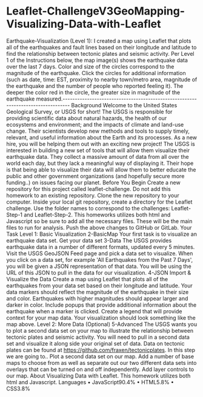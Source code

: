 # Leaflet-ChallengeV3GeoMapping-Visualizing-Data-with-Leaflet
Earthquake-Visualization (Level 1): I created a map using Leaflet that plots all of the earthquakes and fault lines based on their longitude and latitude to find the relationship between tectonic plates and seismic activity.
Per Level 1 of the Instructions below, the map image(s) shows the earthquake data over the last 7 days. Color and size of the circles correspond to the magnitude of the earthquake. Click the circles for additional information (such as date, time: EST, proximity to nearby town/metro area, magnitude of the earthquake and the number of people who reported feeling it). The deeper the color red in the circle, the greater size in magnitude of the earthquake measured.---------------------------------------------------------------------------------
Background
Welcome to the United States Geological Survey, or USGS for short! The USGS is responsible for providing scientific data about natural hazards, the health of our ecosystems and environment; and the impacts of climate and land-use change. Their scientists develop new methods and tools to supply timely, relevant, and useful information about the Earth and its processes. As a new hire, you will be helping them out with an exciting new project!
The USGS is interested in building a new set of tools that will allow them visualize their earthquake data. They collect a massive amount of data from all over the world each day, but they lack a meaningful way of displaying it. Their hope is that being able to visualize their data will allow them to better educate the public and other government organizations (and hopefully secure more funding..) on issues facing our planet.
Before You Begin Create a new repository for this project called leaflet-challenge. Do not add this homework to an existing repository.
Clone the new repository to your computer.
Inside your local git repository, create a directory for the Leaflet challenge. Use the folder names to correspond to the challenges: Leaflet-Step-1 and Leaflet-Step-2.
This homeworks utilizes both html and Javascript so be sure to add all the necessary files. These will be the main files to run for analysis.
Push the above changes to GitHub or GitLab.
Your Task Level 1: Basic Visualization 2-BasicMap
Your first task is to visualize an earthquake data set.
Get your data set
3-Data
The USGS provides earthquake data in a number of different formats, updated every 5 minutes. Visit the USGS GeoJSON Feed page and pick a data set to visualize. When you click on a data set, for example 'All Earthquakes from the Past 7 Days', you will be given a JSON representation of that data. You will be using the URL of this JSON to pull in the data for our visualization.
4-JSON
Import & Visualize the Data
Create a map using Leaflet that plots all of the earthquakes from your data set based on their longitude and latitude.
Your data markers should reflect the magnitude of the earthquake in their size and color. Earthquakes with higher magnitudes should appear larger and darker in color.
Include popups that provide additional information about the earthquake when a marker is clicked.
Create a legend that will provide context for your map data.
Your visualization should look something like the map above.
Level 2: More Data (Optional)
5-Advanced The USGS wants you to plot a second data set on your map to illustrate the relationship between tectonic plates and seismic activity. You will need to pull in a second data set and visualize it along side your original set of data. Data on tectonic plates can be found at https://github.com/fraxen/tectonicplates.
In this step we are going to.. Plot a second data set on our map. Add a number of base maps to choose from as well as separate out our two different data sets into overlays that can be turned on and off independently. Add layer controls to our map.
About
Visualizing Data with Leaflet. This homework utilizes both html and Javascript.
Languages
•	JavaScript90.4% 
•	HTML5.8% 
•	CSS3.8%
